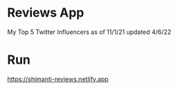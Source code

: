 # Reviews App
My Top 5 Twitter Influencers
as of 11/1/21
updated 4/6/22

# Run
https://shimanti-reviews.netlify.app
